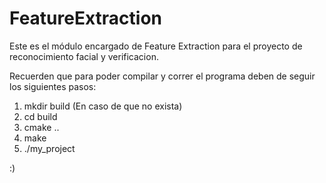 # FeatureExtraction

Este es el módulo encargado de Feature Extraction para el proyecto de reconocimiento facial y verificacion.

Recuerden que para poder compilar y correr el programa deben de seguir los siguientes pasos:

1) mkdir build (En caso de que no exista)
2) cd build
3) cmake ..
4) make
5) ./my_project

:)